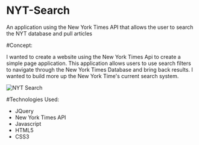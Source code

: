 # NYT-Search
An application using the New York Times API that allows the user to search the NYT database and pull articles

#Concept:

I wanted to create a website using the New York Times Api to create a simple page application. This application allows users to use search filters to navigate through the New York Times Database and bring back results. I wanted to build more up the New York Time's current search system.

![NYT Search](/gifs/NYT-Search.gif "How it works")

#Technologies Used:

- JQuery
- New York Times API
- Javascript
- HTML5
- CSS3